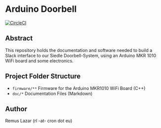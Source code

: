 Arduino Doorbell
====

[![CircleCI](https://circleci.com/gh/remuslazar/ArduinoDoorbell.svg?style=svg&circle-token=3810e09b10dd3b8ab5f572e5c6ab38703eb1c757)](https://circleci.com/gh/remuslazar/ArduinoDoorbell)

Abstract
----

This repository holds the documentation and software needed to build a Slack interface to our Siedle Doorbell-System, using an Arduino MKR 1010 WiFi board and some electronics.


Project Folder Structure
---

* `firmware/**` Firmware for the Arduino MKR1010 WiFi Board (C++)
* `doc/*` Documentation Files (Markdown)


Author
----

Remus Lazar (rl -at- cron dot eu)
